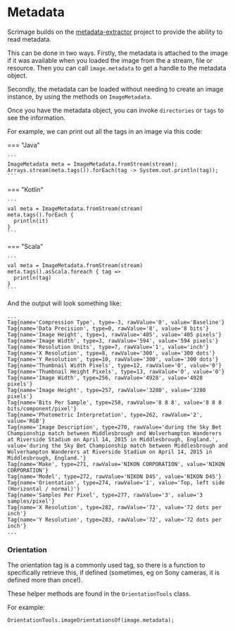 Metadata
=========

Scrimage builds on the [metadata-extractor](https://github.com/drewnoakes/metadata-extractor) project to provide the ability to read metadata.

This can be done in two ways. Firstly, the metadata is attached to the image if it was available when you loaded the image
from the a stream, file or resource. Then you can call `image.metadata` to get a handle to the metadata object.

Secondly, the metadata can be loaded without needing to create an image instance, by using the methods on `ImageMetadata`.

Once you have the metadata object, you can invoke `directories` or `tags` to see the information.

For example, we can print out all the tags in an image via this code:


=== "Java"

    ```
    ImageMetadata meta = ImageMetadata.fromStream(stream);
    Arrays.stream(meta.tags()).forEach(tag -> System.out.println(tag));
    ```

=== "Kotlin"

    ```
    val meta = ImageMetadata.fromStream(stream)
    meta.tags().forEach {
      println(it)
    }
    ```

=== "Scala"

    ```
    val meta = ImageMetadata.fromStream(stream)
    meta.tags().asScala.foreach { tag =>
      println(tag)
    }
    ```

And the output will look something like:

```
...
Tag{name='Compression Type', type=-3, rawValue='0', value='Baseline'}
Tag{name='Data Precision', type=0, rawValue='8', value='8 bits'}
Tag{name='Image Height', type=1, rawValue='405', value='405 pixels'}
Tag{name='Image Width', type=3, rawValue='594', value='594 pixels'}
Tag{name='Resolution Units', type=7, rawValue='1', value='inch'}
Tag{name='X Resolution', type=8, rawValue='300', value='300 dots'}
Tag{name='Y Resolution', type=10, rawValue='300', value='300 dots'}
Tag{name='Thumbnail Width Pixels', type=12, rawValue='0', value='0'}
Tag{name='Thumbnail Height Pixels', type=13, rawValue='0', value='0'}
Tag{name='Image Width', type=256, rawValue='4928', value='4928 pixels'}
Tag{name='Image Height', type=257, rawValue='3280', value='3280 pixels'}
Tag{name='Bits Per Sample', type=258, rawValue='8 8 8', value='8 8 8 bits/component/pixel'}
Tag{name='Photometric Interpretation', type=262, rawValue='2', value='RGB'}
Tag{name='Image Description', type=270, rawValue='during the Sky Bet Championship match between Middlesbrough and Wolverhampton Wanderers at Riverside Stadium on April 14, 2015 in Middlesbrough, England.', value='during the Sky Bet Championship match between Middlesbrough and Wolverhampton Wanderers at Riverside Stadium on April 14, 2015 in Middlesbrough, England.'}
Tag{name='Make', type=271, rawValue='NIKON CORPORATION', value='NIKON CORPORATION'}
Tag{name='Model', type=272, rawValue='NIKON D4S', value='NIKON D4S'}
Tag{name='Orientation', type=274, rawValue='1', value='Top, left side (Horizontal / normal)'}
Tag{name='Samples Per Pixel', type=277, rawValue='3', value='3 samples/pixel'}
Tag{name='X Resolution', type=282, rawValue='72', value='72 dots per inch'}
Tag{name='Y Resolution', type=283, rawValue='72', value='72 dots per inch'}
...
```

### Orientation

The orientation tag is a commonly used tag, so there is a function to specifically retrieve this,
if defined (sometimes, eg on Sony cameras, it is defined more than once!).


These helper methods are found in the `OrientationTools` class.

For example:

```
OrientationTools.imageOrientationsOf(image.metadata);
```
